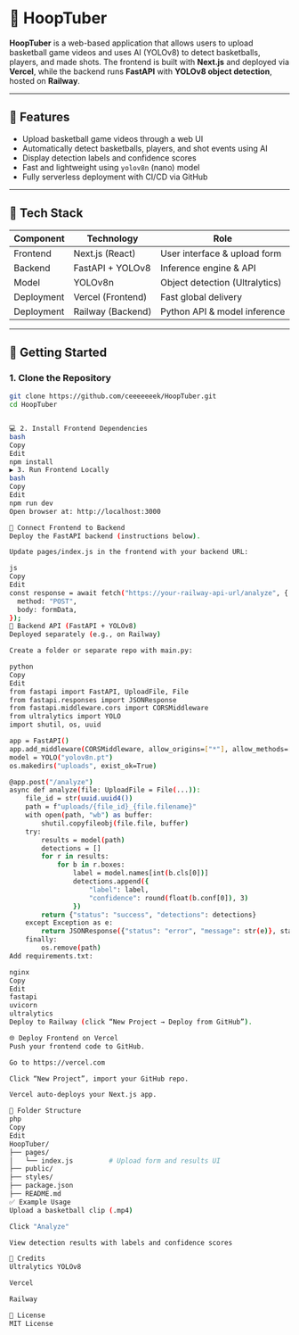 # 🏀 HoopTuber

**HoopTuber** is a web-based application that allows users to upload basketball game videos and uses AI (YOLOv8) to detect basketballs, players, and made shots. The frontend is built with **Next.js** and deployed via **Vercel**, while the backend runs **FastAPI** with **YOLOv8 object detection**, hosted on **Railway**.

---

## 📸 Features

- Upload basketball game videos through a web UI
- Automatically detect basketballs, players, and shot events using AI
- Display detection labels and confidence scores
- Fast and lightweight using `yolov8n` (nano) model
- Fully serverless deployment with CI/CD via GitHub

---

## 🧱 Tech Stack

| Component   | Technology           | Role                          |
|------------|----------------------|-------------------------------|
| Frontend   | Next.js (React)      | User interface & upload form |
| Backend    | FastAPI + YOLOv8     | Inference engine & API       |
| Model      | YOLOv8n              | Object detection (Ultralytics) |
| Deployment | Vercel (Frontend)    | Fast global delivery          |
| Deployment | Railway (Backend)    | Python API & model inference  |

---

## 🚀 Getting Started

### 1. Clone the Repository

```bash
git clone https://github.com/ceeeeeeek/HoopTuber.git
cd HoopTuber


💻 2. Install Frontend Dependencies
bash
Copy
Edit
npm install
▶️ 3. Run Frontend Locally
bash
Copy
Edit
npm run dev
Open browser at: http://localhost:3000

🔗 Connect Frontend to Backend
Deploy the FastAPI backend (instructions below).

Update pages/index.js in the frontend with your backend URL:

js
Copy
Edit
const response = await fetch("https://your-railway-api-url/analyze", {
  method: "POST",
  body: formData,
});
🧠 Backend API (FastAPI + YOLOv8)
Deployed separately (e.g., on Railway)

Create a folder or separate repo with main.py:

python
Copy
Edit
from fastapi import FastAPI, UploadFile, File
from fastapi.responses import JSONResponse
from fastapi.middleware.cors import CORSMiddleware
from ultralytics import YOLO
import shutil, os, uuid

app = FastAPI()
app.add_middleware(CORSMiddleware, allow_origins=["*"], allow_methods=["*"], allow_headers=["*"])
model = YOLO("yolov8n.pt")
os.makedirs("uploads", exist_ok=True)

@app.post("/analyze")
async def analyze(file: UploadFile = File(...)):
    file_id = str(uuid.uuid4())
    path = f"uploads/{file_id}_{file.filename}"
    with open(path, "wb") as buffer:
        shutil.copyfileobj(file.file, buffer)
    try:
        results = model(path)
        detections = []
        for r in results:
            for b in r.boxes:
                label = model.names[int(b.cls[0])]
                detections.append({
                    "label": label,
                    "confidence": round(float(b.conf[0]), 3)
                })
        return {"status": "success", "detections": detections}
    except Exception as e:
        return JSONResponse({"status": "error", "message": str(e)}, status_code=500)
    finally:
        os.remove(path)
Add requirements.txt:

nginx
Copy
Edit
fastapi
uvicorn
ultralytics
Deploy to Railway (click “New Project → Deploy from GitHub”).

🌐 Deploy Frontend on Vercel
Push your frontend code to GitHub.

Go to https://vercel.com

Click “New Project”, import your GitHub repo.

Vercel auto-deploys your Next.js app.

📂 Folder Structure
php
Copy
Edit
HoopTuber/
├── pages/
│   └── index.js         # Upload form and results UI
├── public/
├── styles/
├── package.json
├── README.md
✅ Example Usage
Upload a basketball clip (.mp4)

Click "Analyze"

View detection results with labels and confidence scores

🧠 Credits
Ultralytics YOLOv8

Vercel

Railway

📄 License
MIT License
